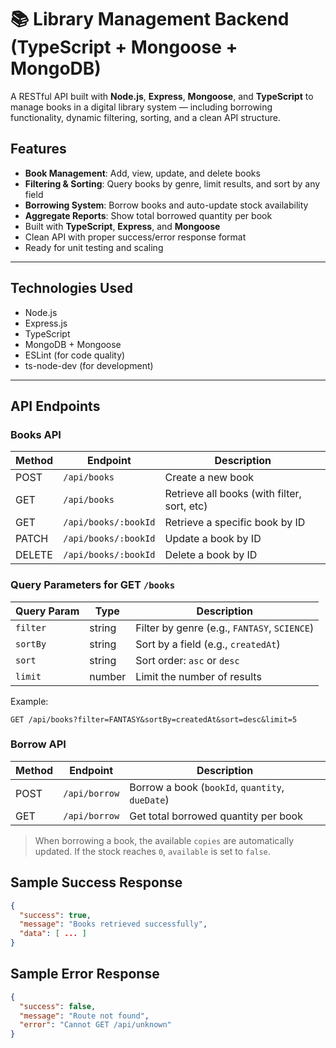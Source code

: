 # 📚 Library Management Backend (TypeScript + Mongoose + MongoDB)

A RESTful API built with **Node.js**, **Express**, **Mongoose**, and **TypeScript** to manage books in a digital library system — including borrowing functionality, dynamic filtering, sorting, and a clean API structure.

## Features

- **Book Management**: Add, view, update, and delete books
- **Filtering & Sorting**: Query books by genre, limit results, and sort by any field
- **Borrowing System**: Borrow books and auto-update stock availability
- **Aggregate Reports**: Show total borrowed quantity per book
- Built with **TypeScript**, **Express**, and **Mongoose**
- Clean API with proper success/error response format
- Ready for unit testing and scaling

---

## Technologies Used

- Node.js
- Express.js
- TypeScript
- MongoDB + Mongoose
- ESLint (for code quality)
- ts-node-dev (for development)

---

## API Endpoints
### Books API
| Method | Endpoint         | Description                                 |
| ------ | ---------------- | ------------------------------------------- |
| POST   | `/api/books`         | Create a new book                           |
| GET    | `/api/books`         | Retrieve all books (with filter, sort, etc) |
| GET    | `/api/books/:bookId` | Retrieve a specific book by ID              |
| PATCH  | `/api/books/:bookId` | Update a book by ID                         |
| DELETE | `/api/books/:bookId` | Delete a book by ID                         |

### Query Parameters for GET `/books`

| Query Param | Type   | Description                                  |
| ----------- | ------ | -------------------------------------------- |
| `filter`    | string | Filter by genre (e.g., `FANTASY`, `SCIENCE`) |                 |
| `sortBy`    | string | Sort by a field (e.g., `createdAt`) |
| `sort`      | string | Sort order: `asc` or `desc`                  |
| `limit`     | number | Limit the number of results 

Example:
```
GET /api/books?filter=FANTASY&sortBy=createdAt&sort=desc&limit=5
```

### Borrow API

| Method | Endpoint  | Description                                     |
| ------ | --------- | ----------------------------------------------- |
| POST   | `/api/borrow` | Borrow a book (`bookId`, `quantity`, `dueDate`) |
| GET    | `/api/borrow` | Get total borrowed quantity per book            |


>  When borrowing a book, the available `copies` are automatically updated. If the stock reaches `0`, `available` is set to `false`.

## Sample Success Response
```json
{
  "success": true,
  "message": "Books retrieved successfully",
  "data": [ ... ]
}
```

## Sample Error Response
```json
{
  "success": false,
  "message": "Route not found",
  "error": "Cannot GET /api/unknown"
}
```


